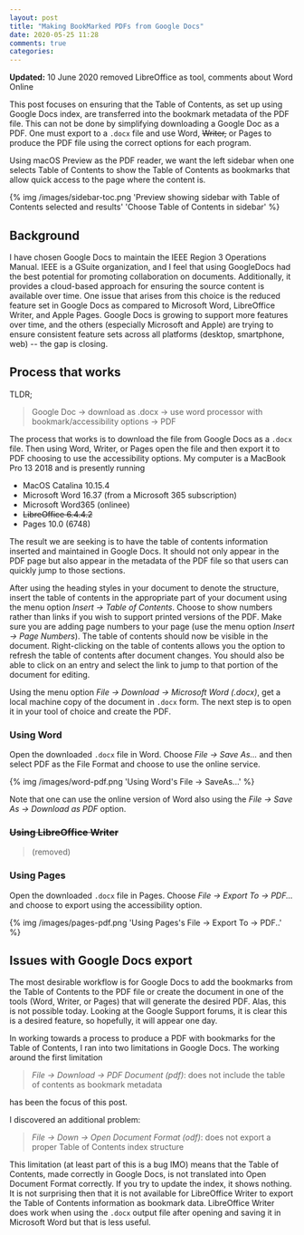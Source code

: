 ```yaml
---
layout: post
title: "Making BookMarked PDFs from Google Docs"
date: 2020-05-25 11:28
comments: true
categories: 
---
```


**Updated:** 10 June 2020 removed LibreOffice as tool, comments about Word Online

This post focuses on ensuring that the Table of Contents, as set up using Google Docs index, are transferred into the bookmark metadata of the PDF file. This can not be done by simplifying downloading a Google Doc as a PDF. One must export to a `.docx` file and use Word, ~~Writer,~~ or Pages to produce the PDF file using the correct options for each program.

Using macOS Preview as the PDF reader, we want the left sidebar when one selects Table of Contents to show the Table of Contents as bookmarks that allow quick access to the page where the content is.

{% img /images/sidebar-toc.png 'Preview showing sidebar with Table of Contents selected and results' 'Choose Table of Contents in sidebar' %}

<!--more-->

## Background

I have chosen Google Docs to maintain the IEEE Region 3 Operations Manual. IEEE is a GSuite organization, and I feel that using GoogleDocs had the best potential for promoting collaboration on documents. Additionally, it provides a cloud-based approach for ensuring the source content is available over time. One issue that arises from this choice is the reduced feature set in Google Docs as compared to Microsoft Word, LibreOffice Writer, and Apple Pages. Google Docs is growing to support more features over time, and the others (especially Microsoft and Apple) are trying to ensure consistent feature sets across all platforms (desktop, smartphone, web) -- the gap is closing.

## Process that works

TLDR;

> Google Doc → download as .docx → use word processor with bookmark/accessibility options → PDF

The process that works is to download the file from Google Docs as a `.docx` file. Then using Word, Writer, or Pages open the file and then export it to PDF choosing to use the accessibility options. My computer is a MacBook Pro 13 2018 and is presently running

* MacOS Catalina 10.15.4
* Microsoft Word 16.37 (from a Microsoft 365 subscription)
* Microsoft Word365 (onlinee)
* ~~LibreOffice 6.4.4.2~~
* Pages 10.0 (6748)

The result we are seeking is to have the table of contents information inserted and maintained in Google Docs. It should not only appear in the PDF page but also appear in the metadata of the PDF file so that users can quickly jump to those sections.

After using the heading styles in your document to denote the structure, insert the table of contents in the appropriate part of your document using the menu option *Insert → Table of Contents*. Choose to show numbers rather than links if you wish to support printed versions of the PDF. Make sure you are adding page numbers to your page (use the menu option *Insert → Page Numbers*). The table of contents should now be visible in the document. Right-clicking on the table of contents allows you the option to refresh the table of contents after document changes. You should also be able to click on an entry and select the link to jump to that portion of the document for editing.

Using the menu option *File → Download → Microsoft Word (.docx)*, get a local machine copy of the document in `.docx` form. The next step is to open it in your tool of choice and create the PDF.

### Using Word

Open the downloaded `.docx` file in Word. Choose *File → Save As...* and then select PDF as the File Format and choose to use the online service.

{% img /images/word-pdf.png 'Using Word's File → SaveAs...' %}

Note that one can use the online version of Word also using the *File → Save As → Download as PDF* option.

### ~~Using LibreOffice Writer~~

> (removed)

### Using Pages

Open the downloaded `.docx` file in Pages. Choose *File → Export To → PDF...* and choose to export using the accessibility option.

{% img /images/pages-pdf.png 'Using Pages's File → Export To → PDF..' %}

## Issues with Google Docs export

The most desirable workflow is for Google Docs to add the bookmarks from the Table of Contents to the PDF file or create the document in one of the tools (Word, Writer, or Pages) that will generate the desired PDF. Alas, this is not possible today. Looking at the Google Support forums, it is clear this is a desired feature, so hopefully, it will appear one day.

In working towards a process to produce a PDF with bookmarks for the Table of Contents, I ran into two limitations in Google Docs. The working around the first limitation

> *File → Download → PDF Document (pdf)*: does not include the table of contents as bookmark metadata

has been the focus of this post.

I discovered an additional problem:

> *File → Down → Open Document Format (odf)*: does not export a proper Table of Contents index structure

This limitation (at least part of this is a bug IMO) means that the Table of Contents, made correctly in Google Docs, is not translated into Open Document Format correctly. If you try to update the index, it shows nothing. It is not surprising then that it is not available for LibreOffice Writer to export the Table of Contents information as bookmark data. LibreOffice Writer does work when using the `.docx` output file after opening and saving it in Microsoft Word but that is less useful.
